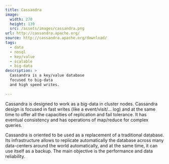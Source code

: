 ```yaml
---
title: Cassandra
image: 
  width: 270
  height: 139
  src: /assets/images/cassandra.png
url: http://cassandra.apache.org/
source: http://cassandra.apache.org/download/
tags: 
  - data
  - nosql
  - key/value
  - scalable
  - big-data
description: >
  Cassandra is a key/value database
  focused to big-data
  and high speed writes.
  
---
```

Cassandra is designed to work as a big-data in cluster nodes.
Cassandra design is focused in fast writes
(like a event/visit/... log) and at the same time to offer
all the capacities of replication and fail tolerance.
It has eventual consistency and has
operations of map/reduce for complex queries.

Cassandra is oriented to be used as a replacement
of a traditional database. 
Its infrastructure allows to replicate automatically the database
across many data-centers around the world automatically,
and at the same time, it can use itself as a backup.
The main objective is the performance and data reliability.

